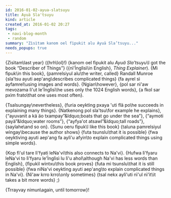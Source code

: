```yaml
---
id: 2016-01-02-ayua-slatsuyu
title: Ayuä Sla'tsuyu
kind: article
created_at: 2016-01-02 20:27
tags:
 - navi-blog-month
 - random
summary: "Zìsìtam kanom oel fìpukit alu Ayuä Sla’tsuyu..."
needs_popups: true
---
```


{Zìsìtam\last year}
({hrh\lol}!)
{kanom oel fìpukit alu <i>Ayuä Sla'tsuyu</i>\I got the book &ldquo;Describer of Things&rdquo;}
({nì'Ìnglìsì\in English}, <i>Thing Explainer</i>).
{Mì fìpuk\in this book},
{pamrelsiyul alu\the writer, called} Randall Munroe
{sla'tsu ayuti aep'ang\describes complicated things}
{fa ayrel sì ayfamrel\using images and words}.
{Ngian\however},
{pol sar nì'aw mevozama lì'ut le'Ìnglìsì\he uses only the 1024 English words},
{a fkol sar pxìm frato\that one uses most often}.

{Tsalsungay\nevertheless},
{furia oeyktìng pxaya 'uti flä po\he succeeds in explaining many things}.
{Natkenong pol sla'tsu\for example he explains},
{&ldquo;ayuvanit a kä äo txampay&rdquo;\&ldquo;boats that go under the sea&rdquo;},
{&ldquo;aymoti payä&rdquo;\&ldquo;water rooms&rdquo;},
{&ldquo;ayfya'ot atsawl&rdquo;\&ldquo;tall roads&rdquo;},
{saylahe\and so on}.
{Sunu oeru fìpuk\I like this book}
{taluna pamrelsiyul wìngay\because the author shows}
{futa tsunslu\that it is possible}
{fwa oeyktivìng ayuti aep'ang fa aylì'u afyin\to explain complicated things using simple words}.

{Kop fì'ul tare lì'fyati leNa'vi\this also connects to Na'vi}.
{Hufwa lì'fyaru leNa'vi to lì'fyaru le'Ìnglìsì lu lì'u ahol\although Na'vi has less words than English},
{fìpukìl wìntxu\this book proves}
{futa mi tsunslu\that it is still possible}
{fwa nìNa'vi oeyktìng ayuti aep'ang\to explain complicated things in Na'vi}.
{Nì'aw krro krro\only sometimes}
{tsal nekx aylì'uti nì'ul nì'it\it takes a bit more words} ;)

{Trrayvay nimun\again, until tomorrow}!
